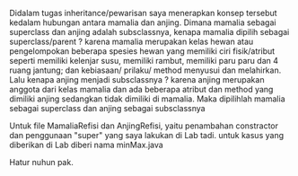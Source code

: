 Didalam tugas inheritance/pewarisan saya menerapkan konsep tersebut kedalam hubungan antara mamalia dan anjing.
Dimana mamalia sebagai superclass dan anjing adalah subsclassnya, kenapa mamalia dipilih sebagai superclass/parent ? karena mamalia merupakan kelas hewan atau pengelompokan beberapa spesies hewan yang memiliki ciri fisik/atribut seperti memiliki kelenjar susu, memiliki rambut, memiliki paru paru dan 4 ruang jantung; dan kebiasaan/ prilaku/ method menyusui dan melahirkan. Lalu kenapa anjing menjadi subsclassnya ? karena anjing merupakan anggota dari kelas mamalia dan ada beberapa atribut dan method yang dimiliki anjing sedangkan tidak dimiliki di mamalia. Maka dipilihlah mamalia sebagai superclass dan anjing sebagai subsclassnya

Untuk file MamaliaRefisi dan AnjingRefisi, yaitu penambahan constractor dan penggunaan "super" yang saya lakukan di Lab tadi.
untuk kasus yang diberikan di Lab diberi nama minMax.java

Hatur nuhun pak.
